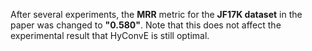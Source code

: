 After several experiments, the **MRR** metric for the **JF17K dataset** in the paper was changed to **"0.580"**. Note that this does not affect the experimental result that HyConvE is still optimal.
